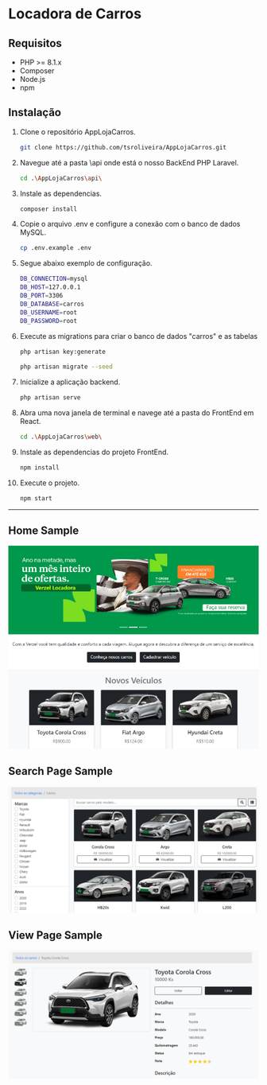 # Locadora de Carros

## Requisitos
- PHP >= 8.1.x
- Composer
- Node.js
- npm

## Instalação

1. Clone o repositório AppLojaCarros.
   ```sh
   git clone https://github.com/tsroliveira/AppLojaCarros.git
   ```
2. Navegue até a pasta \api onde está o nosso BackEnd PHP Laravel.
   ```sh
   cd .\AppLojaCarros\api\
   ```
3. Instale as dependencias.
   ```sh
   composer install
   ```
4. Copie o arquivo .env e configure a conexão com o banco de dados MySQL.
   ```sh
   cp .env.example .env
   ```
5. Segue abaixo exemplo de configuração.
   ```sh
   DB_CONNECTION=mysql
   DB_HOST=127.0.0.1
   DB_PORT=3306
   DB_DATABASE=carros
   DB_USERNAME=root
   DB_PASSWORD=root
   ```
6. Execute as migrations para criar o banco de dados "carros" e as tabelas
   ```sh
   php artisan key:generate
   ```
   ```sh
   php artisan migrate --seed
   ```
7. Inicialize a aplicação backend. 
   ```sh
   php artisan serve
   ```

8. Abra uma nova janela de terminal e navege até a pasta do FrontEnd em React.
   ```sh
   cd .\AppLojaCarros\web\
   ```
7. Instale as dependencias do projeto FrontEnd.
   ```sh
   npm install
   ```
8. Execute o projeto.
   ```sh
   npm start
   ```

---
## Home Sample
![Imagem de um carro](https://github.com/tsroliveira/AppLojaCarros/raw/main/web/src/img/sample/img_1.png)

## Search Page Sample
![Imagem de um carro](https://github.com/tsroliveira/AppLojaCarros/raw/main/web/src/img/sample/img_2.png)

## View Page Sample
![Imagem de um carro](https://github.com/tsroliveira/AppLojaCarros/raw/main/web/src/img/sample/img_3.png)

